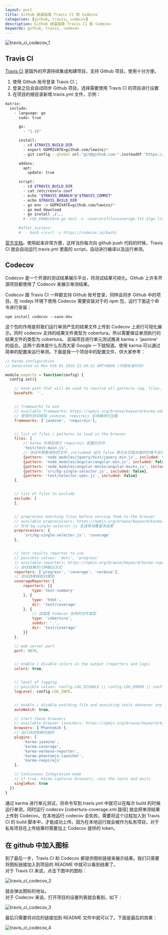 ```yaml
---
layout: post
title: Github 装逼指南 Travis CI 和 Codecov
categories: [github, travis, codecov]
description: Github 装逼指南 Travis CI 和 Codecov
keywords: github, travis, codecov
---
```


![travis_ci_codecov_1](https://cdn.jsdelivr.net/gh/Lewinz/lewinz.github.io@master/images/posts/travis_ci_codecov_1.png)
## Travis CI
[Travis CI](https://travis-ci.com/) 是国外的开源持续集成构建项目，支持 Github 项目。使用十分方便。

1. 使用 Github 账号登录 Travis CI；
2. 登录之后会自动同步 Github 项目，选择需要使用 Travis CI 的项目进行设置
3. 在项目的根目录新增.travis.yml 文件，示例：  
``` sh
matrix:
  include:
    - language: go
      sudo: true

      go:
        - "1.16"

      install:
        - cd $TRAVIS_BUILD_DIR
        - export GOPRIVATE=github.com/lewinz/*
        - git config --global url."git@github.com:".insteadOf "https://github.com/"

      addons:
        apt:
          update: true

      script:
        - cd $TRAVIS_BUILD_DIR
        - cat /etc/resolv.conf
        - echo "$TRAVIS_BRANCH"@"$TRAVIS_COMMIT"
        - echo $TRAVIS_BUILD_DIR
        - go env -w GOPRIVATE=github.com/lewinz/*
        - go mod download
        - go install ./...
        #- CGO_ENABLED=0 go test -v -coverprofile=coverage.txt $(go list ./... | grep -v 'qvm/test/e2e')

      #after_success:
      #  - bash <(curl -s https://codecov.io/bash)
```

[官方文档](https://link.segmentfault.com/?url=https%3A%2F%2Fdocs.travis-ci.com%2F)。使用起来非常方便，这样当你每次向 github push 代码的时候，Travis CI 就会自动运行.travis.yml 里面的 script。自动进行编译以及运行单测。

## Codecov
Codecov 是一个开源的测试结果展示平台，将测试结果可视化。Github 上许多开源项目都使用了 Codecov 来展示单测结果。

Codecov 跟 Travis CI 一样都支持 Github 账号登录，同样会同步 Github 中的项目。在 nodejs 环境下使用 Codecov 需要安装对于的 npm 包，运行下面这个命令进行安装：

`npm install codecov --save-dev`

这个包的作用是将我们运行单测产生的结果文件上传到 Codecov 上进行可视化展示。同时 codecov 支持的结果文件类型为 cobertura。所以需要保证单测执行的结果文件的类型为 cobertura。
前端项目进行单元测试推进 karma + 'jasmine' 的组合。这两个具体是什么东西大家 Google 一下就知道。使用 karma 可以通过简单的配置来运行单测。下面是我一个项目中的配置文件，供大家参考：
``` js
// Karma configuration
// Generated on Mon Feb 01 2016 21:34:22 GMT+0800 (中国标准时间)

module.exports = function(config) {
  config.set({

    // base path that will be used to resolve all patterns (eg. files, exclude)
    basePath: '',


    // frameworks to use
    // available frameworks: https://npmjs.org/browse/keyword/karma-adapter
    // 使用的测试框架 jasmine, requirejs 支持模块化加载
    frameworks: ['jasmine', 'requirejs'],


    // list of files / patterns to load in the browser
    files: [
        // karma 中用到进行 requirejs 配置的文件
        'test/test-main.js',
        // 测试中需要用到的文件，includeed 设为 false 表示在页面加载的时候不会加载相应的 js 文件，也就是可以通过 requirejs 进行异步加载
        {pattern: 'node_modules/jquery/dist/jquery.min.js', included: false},
        {pattern: 'node_modules/angular/angular.min.js', included: false},
        {pattern: 'node_modules/angular-mocks/angular-mocks.js', included: false},
        {pattern: 'src/bg-single-selector.js', included: false},
        {pattern: 'test/selector.spec.js', included: false}
    ],


    // list of files to exclude
    exclude: [
    ],


    // preprocess matching files before serving them to the browser
    // available preprocessors: https://npmjs.org/browse/keyword/karma-preprocessor
    // 针对 bg-single-selector.js 生成单测覆盖率结果
    preprocessors: {
        'src/bg-single-selector.js': 'coverage'
    },


    // test results reporter to use
    // possible values: 'dots', 'progress'
    // available reporters: https://npmjs.org/browse/keyword/karma-reporter
    // 测试结果的几种输出方式
    reporters: ['progress', 'coverage', 'verbose'],
    // 测试结果报告的类型
    coverageReporter:{
        reporters: [{
            type:'text-summary'
        }, {
            type: 'html',
            dir: 'test/coverage'
        }, {
            // 这就是 Codecov 支持的文件类型
            type: 'cobertura',
            subdir: '.',
            dir: 'test/coverage'
        }]
    },

    // web server port
    port: 9876,


    // enable / disable colors in the output (reporters and logs)
    colors: true,


    // level of logging
    // possible values: config.LOG_DISABLE || config.LOG_ERROR || config.LOG_WARN || config.LOG_INFO || config.LOG_DEBUG
    logLevel: config.LOG_INFO,


    // enable / disable watching file and executing tests whenever any file changes
    autoWatch: true,

    // start these browsers
    // available browser launchers: https://npmjs.org/browse/keyword/karma-launcher
    browsers: ['PhantomJS'],
    // 运行测试依赖的插件
    plugins: [
        'karma-jasmine',
        'karma-coverage',
        'karma-verbose-reporter',
        'karma-phantomjs-launcher',
        'karma-requirejs'
    ],

    // Continuous Integration mode
    // if true, Karma captures browsers, runs the tests and exits
    singleRun: true
  })
}
```
通过 karma 进行单元测试，将命令写到.travis.yml 中就可以在每次 build 的时候运行单测，同时运行 codecov [cobertura-coverage.xml 路径] 就会把单测结果上传到 Codecov。在本地运行 codecov 会失败，需要将这个过程加入到 Travis CI 的 build 脚本中，才能成功上传。因为在本地运行就会被作为私有项目，对于私有项目在上传结果时需要加上 Codecov 提供的 token。

## 在 github 中加入图标
到了最后一步，Travis CI 和 Codecov 都提供图标链接来展示结果。我们只需要将图标链接加入到项目的 README 中就可以看到结果了。  
对于 Travis CI 来说，点击下图中的图标：

![travis_ci_codecov_2](https://cdn.jsdelivr.net/gh/Lewinz/lewinz.github.io@master/images/posts/travis_ci_codecov_2.png)

就会弹出图标的地址。  
对于 Codecov 来说，打开项目的设置列表就会看到，如下：

![travis_ci_codecov_3](https://cdn.jsdelivr.net/gh/Lewinz/lewinz.github.io@master/images/posts/travis_ci_codecov_3.png)

最后只需要将对应的链接加到 README 文件中就可以了。下面是最后的效果：

![travis_ci_codecov_4](https://cdn.jsdelivr.net/gh/Lewinz/lewinz.github.io@master/images/posts/travis_ci_codecov_4.png)